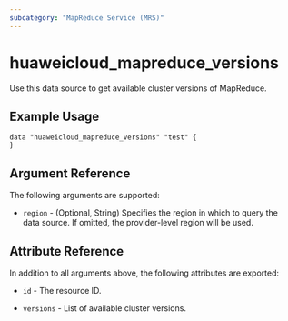 ```yaml
---
subcategory: "MapReduce Service (MRS)"
---
```


# huaweicloud_mapreduce_versions

Use this data source to get available cluster versions of MapReduce.

## Example Usage

```hcl
data "huaweicloud_mapreduce_versions" "test" {
}
```

## Argument Reference

The following arguments are supported:

* `region` - (Optional, String) Specifies the region in which to query the data source.
  If omitted, the provider-level region will be used.

## Attribute Reference

In addition to all arguments above, the following attributes are exported:

* `id` - The resource ID.

* `versions` - List of available cluster versions.
